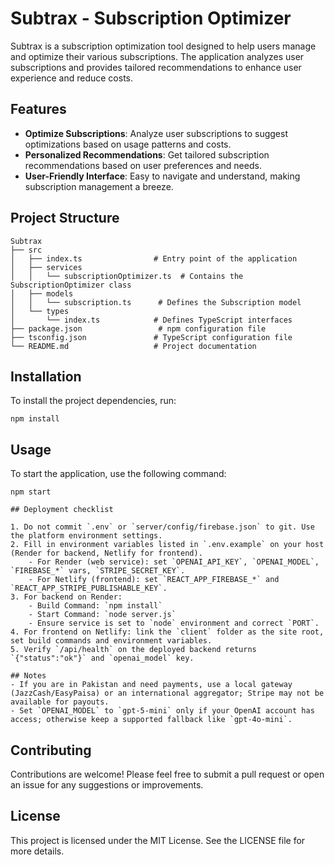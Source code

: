 # Subtrax - Subscription Optimizer

Subtrax is a subscription optimization tool designed to help users manage and optimize their various subscriptions. The application analyzes user subscriptions and provides tailored recommendations to enhance user experience and reduce costs.

## Features

- **Optimize Subscriptions**: Analyze user subscriptions to suggest optimizations based on usage patterns and costs.
- **Personalized Recommendations**: Get tailored subscription recommendations based on user preferences and needs.
- **User-Friendly Interface**: Easy to navigate and understand, making subscription management a breeze.

## Project Structure

```
Subtrax
├── src
│   ├── index.ts                # Entry point of the application
│   ├── services
│   │   └── subscriptionOptimizer.ts  # Contains the SubscriptionOptimizer class
│   ├── models
│   │   └── subscription.ts      # Defines the Subscription model
│   └── types
│       └── index.ts            # Defines TypeScript interfaces
├── package.json                 # npm configuration file
├── tsconfig.json               # TypeScript configuration file
└── README.md                   # Project documentation
```

## Installation

To install the project dependencies, run:

```
npm install
```

## Usage

To start the application, use the following command:

```
npm start

## Deployment checklist

1. Do not commit `.env` or `server/config/firebase.json` to git. Use the platform environment settings.
2. Fill in environment variables listed in `.env.example` on your host (Render for backend, Netlify for frontend).
	- For Render (web service): set `OPENAI_API_KEY`, `OPENAI_MODEL`, `FIREBASE_*` vars, `STRIPE_SECRET_KEY`.
	- For Netlify (frontend): set `REACT_APP_FIREBASE_*` and `REACT_APP_STRIPE_PUBLISHABLE_KEY`.
3. For backend on Render:
	- Build Command: `npm install`
	- Start Command: `node server.js`
	- Ensure service is set to `node` environment and correct `PORT`.
4. For frontend on Netlify: link the `client` folder as the site root, set build commands and environment variables.
5. Verify `/api/health` on the deployed backend returns `{"status":"ok"}` and `openai_model` key.

## Notes
- If you are in Pakistan and need payments, use a local gateway (JazzCash/EasyPaisa) or an international aggregator; Stripe may not be available for payouts.
- Set `OPENAI_MODEL` to `gpt-5-mini` only if your OpenAI account has access; otherwise keep a supported fallback like `gpt-4o-mini`.
```

## Contributing

Contributions are welcome! Please feel free to submit a pull request or open an issue for any suggestions or improvements.

## License

This project is licensed under the MIT License. See the LICENSE file for more details.